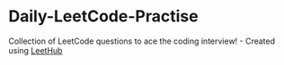 # Daily-LeetCode-Practise
Collection of LeetCode questions to ace the coding interview! - Created using [LeetHub](https://github.com/QasimWani/LeetHub)
